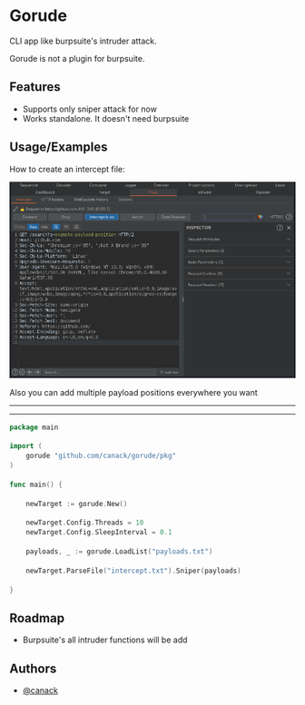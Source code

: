 
# Gorude

CLI app like burpsuite's intruder attack.

Gorude is not a plugin for burpsuite.



## Features

- Supports only sniper attack for now
- Works standalone. It doesn't need burpsuite

## Usage/Examples

How to create an intercept file:

![intercept.txt](https://raw.githubusercontent.com/canack/sobot/main/get-intercept.gif)

Also you can add multiple payload positions everywhere you want

---
---

```go
package main

import (
	gorude "github.com/canack/gorude/pkg"
)

func main() {

	newTarget := gorude.New()

	newTarget.Config.Threads = 10
	newTarget.Config.SleepInterval = 0.1

	payloads, _ := gorude.LoadList("payloads.txt")

	newTarget.ParseFile("intercept.txt").Sniper(payloads)

}
```



## Roadmap

- Burpsuite's all intruder functions will be add
## Authors

- [@canack](https://www.github.com/canack)

